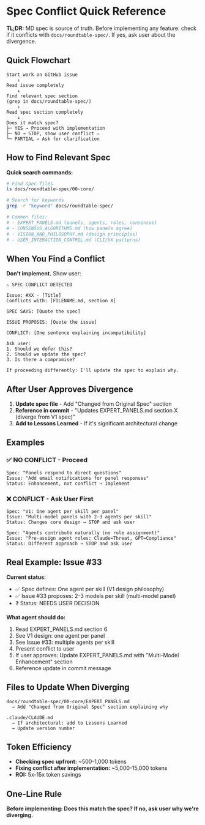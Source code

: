 # Spec Conflict Quick Reference

**TL;DR:** MD spec is source of truth. Before implementing any feature: check if it conflicts with `docs/roundtable-spec/`. If yes, ask user about the divergence.

## Quick Flowchart

```
Start work on GitHub issue
    ↓
Read issue completely
    ↓
Find relevant spec section
(grep in docs/roundtable-spec/)
    ↓
Read spec section completely
    ↓
Does it match spec?
├─ YES → Proceed with implementation
├─ NO → STOP, show user conflict ⚠️
└─ PARTIAL → Ask for clarification
```

## How to Find Relevant Spec

**Quick search commands:**

```bash
# Find spec files
ls docs/roundtable-spec/00-core/

# Search for keywords
grep -r "keyword" docs/roundtable-spec/

# Common files:
# - EXPERT_PANELS.md (panels, agents, roles, consensus)
# - CONSENSUS_ALGORITHMS.md (how panels agree)
# - VISION_AND_PHILOSOPHY.md (design principles)
# - USER_INTERACTION_CONTROL.md (CLI/UX patterns)
```

## When You Find a Conflict

**Don't implement.** Show user:

```
⚠️ SPEC CONFLICT DETECTED

Issue: #XX - [Title]
Conflicts with: [FILENAME.md, section X]

SPEC SAYS: [Quote the spec]

ISSUE PROPOSES: [Quote the issue]

CONFLICT: [One sentence explaining incompatibility]

Ask user:
1. Should we defer this?
2. Should we update the spec?
3. Is there a compromise?

If proceeding differently: I'll update the spec to explain why.
```

## After User Approves Divergence

1. **Update spec file** - Add "Changed from Original Spec" section
2. **Reference in commit** - "Updates EXPERT_PANELS.md section X (diverge from V1 spec)"
3. **Add to Lessons Learned** - If it's significant architectural change

## Examples

### ✅ NO CONFLICT - Proceed

```
Spec: "Panels respond to direct questions"
Issue: "Add email notifications for panel responses"
Status: Enhancement, not conflict → Implement
```

### ❌ CONFLICT - Ask User First

```
Spec: "V1: One agent per skill per panel"
Issue: "Multi-model panels with 2-3 agents per skill"
Status: Changes core design → STOP and ask user
```

```
Spec: "Agents contribute naturally (no role assignment)"
Issue: "Pre-assign agent roles: Claude=Threat, GPT=Compliance"
Status: Different approach → STOP and ask user
```

## Real Example: Issue #33

**Current status:**
- ✅ Spec defines: One agent per skill (V1 design philosophy)
- ✅ Issue #33 proposes: 2-3 models per skill (multi-model panel)
- ❓ Status: NEEDS USER DECISION

**What agent should do:**
1. Read EXPERT_PANELS.md section 6
2. See V1 design: one agent per panel
3. See Issue #33: multiple agents per skill
4. Present conflict to user
5. If user approves: Update EXPERT_PANELS.md with "Multi-Model Enhancement" section
6. Reference update in commit message

## Files to Update When Diverging

```
docs/roundtable-spec/00-core/EXPERT_PANELS.md
  → Add "Changed from Original Spec" section explaining why

.claude/CLAUDE.md
  → If architectural: add to Lessons Learned
  → Update version number
```

## Token Efficiency

- **Checking spec upfront:** ~500-1,000 tokens
- **Fixing conflict after implementation:** ~5,000-15,000 tokens
- **ROI:** 5x-15x token savings

## One-Line Rule

**Before implementing: Does this match the spec? If no, ask user why we're diverging.**
